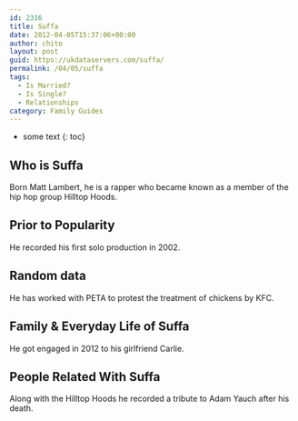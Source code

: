 ```yaml
---
id: 2316
title: Suffa
date: 2012-04-05T15:37:06+00:00
author: chito
layout: post
guid: https://ukdataservers.com/suffa/
permalink: /04/05/suffa
tags:
  - Is Married?
  - Is Single?
  - Relationships
category: Family Guides
---
```


* some text
{: toc}
          
          
## Who is  Suffa
                  
                  
                  
Born Matt Lambert, he is a rapper who became known as a member of the hip hop group Hilltop Hoods.
                  
                
                
                
## Prior to Popularity 
                  
                  
                  
He recorded his first solo production in 2002.
                  
                
                
                
## Random data 
                  
                  
                  
He has worked with PETA to protest the treatment of chickens by KFC.
                  
                
                
                
## Family & Everyday Life of Suffa
                  
                  
                  
He got engaged in 2012 to his girlfriend Carlie.
                  
                
                
                
## People Related With  Suffa
                  
                  
                  
Along with the Hilltop Hoods he recorded a tribute to Adam Yauch after his death.
                  
                
              
            
          
          
          
    
    
  
